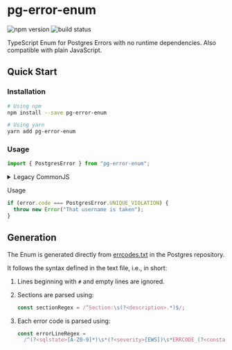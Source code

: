 # pg-error-enum

![npm version](https://img.shields.io/npm/v/pg-error-enum.svg)
![build status](https://github.com/nihalgonsalves/pg-error-enum/workflows/check/badge.svg)

TypeScript Enum for Postgres Errors with no runtime dependencies. Also compatible with plain JavaScript.

## Quick Start

### Installation

```sh
# Using npm
npm install --save pg-error-enum

# Using yarn
yarn add pg-error-enum
```

### Usage

```ts
import { PostgresError } from "pg-error-enum";
```

<details>
<summary>Legacy CommonJS</summary>

```js
const { PostgresError } = require("pg-error-enum");
```

</details>

Usage

```ts
if (error.code === PostgresError.UNIQUE_VIOLATION) {
  throw new Error("That username is taken");
}
```

## Generation

The Enum is generated directly from [errcodes.txt](https://github.com/postgres/postgres/blob/master/src/backend/utils/errcodes.txt) in the Postgres repository.

It follows the syntax defined in the text file, i.e., in short:

1. Lines beginning with `#` and empty lines are ignored.

2. Sections are parsed using:

   ```ts
   const sectionRegex = /^Section:\s(?<description>.*)$/;
   ```

3. Each error code is parsed using:

   ```ts
   const errorLineRegex =
     /^(?<sqlstate>[A-Z0-9]*)\s*(?<severity>[EWS])\s*ERRCODE_(?<constant>[A-Z_]*)\s*(?<code>[a-z_]*)$/;
   ```
